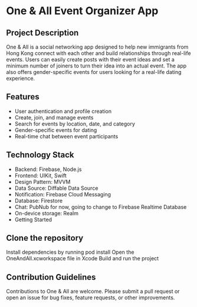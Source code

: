 # One & All Event Organizer App

## Project Description

One & All is a social networking app designed to help new immigrants from Hong Kong connect with each other and build relationships through real-life events. Users can easily create posts with their event ideas and set a minimum number of joiners to turn their idea into an actual event. The app also offers gender-specific events for users looking for a real-life dating experience.

## Features

- User authentication and profile creation
- Create, join, and manage events
- Search for events by location, date, and category
- Gender-specific events for dating
- Real-time chat between event participants
## Technology Stack

- Backend: Firebase, Node.js
- Frontend: UIKit, Swift
- Design Pattern: MVVM
- Data Source: Diffable Data Source
- Notification: Firebase Cloud Messaging
- Database: Firestore
- Chat: PubNub for now, going to change to Firebase Realtime Database
- On-device storage: Realm
- Getting Started

## Clone the repository
Install dependencies by running pod install
Open the OneAndAll.xcworkspace file in Xcode
Build and run the project
## Contribution Guidelines

Contributions to One & All are welcome. Please submit a pull request or open an issue for bug fixes, feature requests, or other improvements.
